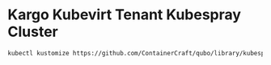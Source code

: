 # Kargo Kubevirt Tenant Kubespray Cluster
```sh
kubectl kustomize https://github.com/ContainerCraft/qubo/library/kubespray
```
